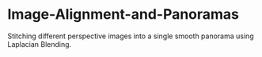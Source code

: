 # Image-Alignment-and-Panoramas
Stitching different perspective images into a single smooth panorama using Laplacian Blending. 
